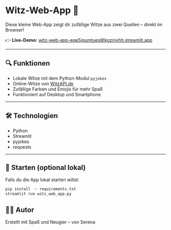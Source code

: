 # Witz-Web-App 🎉

Diese kleine Web-App zeigt dir zufällige Witze aus zwei Quellen – direkt im Browser!

👉 **Live-Demo:** [witz-web-app-eqe5jqumtueg8tkgznjvhh.streamlit.app](https://witz-web-app-eqe5jqumtueg8tkgznjvhh.streamlit.app)

---

## 🔍 Funktionen

- Lokale Witze mit dem Python-Modul `pyjokes`
- Online-Witze von [WitzAPI.de](https://witzapi.de)
- Zufällige Farben und Emojis für mehr Spaß
- Funktioniert auf Desktop und Smartphone

---

## 🛠️ Technologien

- Python
- Streamlit
- pyjokes
- requests

---

## 🚀 Starten (optional lokal)

Falls du die App lokal starten willst:

```bash
pip install -r requirements.txt
streamlit run witz_web_app.py
```

## 👩‍💻 Autor

Erstellt mit Spaß und Neugier – von Serena
